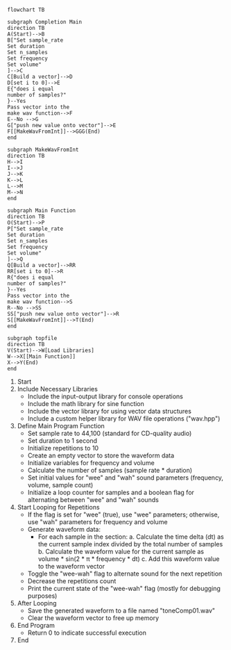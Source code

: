 ```mermaid

flowchart TB

subgraph Completion Main
direction TB 
A(Start)-->B
B["Set sample_rate
Set duration
Set n_samples
Set frequency
Set volume"
]-->C
C[Build a vector]-->D
D[set i to 0]-->E
E{"does i equal
number of samples?"
}--Yes
Pass vector into the
make wav function-->F
E--No -->G
G["push new value onto vector"]-->E
F[[MakeWavFromInt]]-->GGG(End)
end

subgraph MakeWavFromInt
direction TB 
H-->I
I-->J
J-->K
K-->L
L-->M
M-->N
end

subgraph Main Function
direction TB 
O(Start)-->P
P["Set sample_rate
Set duration
Set n_samples
Set frequency
Set volume"
]-->Q
Q[Build a vector]-->RR
RR[set i to 0]-->R
R{"does i equal
number of samples?"
}--Yes
Pass vector into the
make wav function-->S
R--No -->SS
SS["push new value onto vector"]-->R
S[[MakeWavFromInt]]-->T(End)
end

subgraph topfile
direction TB 
V(Start)-->W[Load Libraries]
W-->X[[Main Function]]
X-->Y(End)
end
```

1. Start
2. Include Necessary Libraries
   - Include the input-output library for console operations
   - Include the math library for sine function
   - Include the vector library for using vector data structures
   - Include a custom helper library for WAV file operations ("wav.hpp")
3. Define Main Program Function
   - Set sample rate to 44,100 (standard for CD-quality audio)
   - Set duration to 1 second
   - Initialize repetitions to 10
   - Create an empty vector to store the waveform data
   - Initialize variables for frequency and volume
   - Calculate the number of samples (sample rate * duration)
   - Set initial values for "wee" and "wah" sound parameters (frequency, volume, sample count)
   - Initialize a loop counter for samples and a boolean flag for alternating between "wee" and "wah" sounds
4. Start Looping for Repetitions
   - If the flag is set for "wee" (true), use "wee" parameters; otherwise, use "wah" parameters for frequency and volume
   - Generate waveform data:
     - For each sample in the section:
       a. Calculate the time delta (dt) as the current sample index divided by the total number of samples
       b. Calculate the waveform value for the current sample as volume * sin(2 * π * frequency * dt)
       c. Add this waveform value to the waveform vector
   - Toggle the "wee-wah" flag to alternate sound for the next repetition
   - Decrease the repetitions count
   - Print the current state of the "wee-wah" flag (mostly for debugging purposes)
5. After Looping
   - Save the generated waveform to a file named "toneComp01.wav"
   - Clear the waveform vector to free up memory
6. End Program
   - Return 0 to indicate successful execution
7. End





